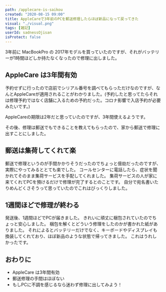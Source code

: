 ```yaml
---
path: /applecare-is-saikou
created: "2020-08-15 09:00"
title: AppleCareで3年前のPCを郵送修理したらほぼ新品になって戻ってきた
visual: "./visual.png"
tags: [雑記]
userId: sadnessOjisan
isProtect: false
---
```


3年前に MacBookPro の 2017年モデルを買っていたのですが、それがバッテリーが1時間ほどしか持たなくなったので修理に出しました。

## AppleCare は3年間有効

予約せずに行ったので店前でシリアル番号を調べてもらっただけなのですが、なんとAppleCareが適用されることがわかりました。(予約したと思ってたらそれは修理予約ではなく店舗に入るための予約だった。コロナ影響で入店予約が必要みたいです。)

AppleCareの期限は2年だと思っていたのですが、3年間使えるようです。

その後、修理は郵送でもできることを教えてもらったので、家から郵送で修理に出すことにしました。

## 郵送は集荷してくれて楽

郵送で修理というのが手間かかりそうだったのでちょっと億劫だったのですが、実際にやってみるととても楽でした。
コールセンターに電話したら、症状を聞かれてそのまま集荷サービスを手配してくれました。
集荷サービスの人が家に来てくれてPCを預けるだけで修理が完了するとのことです。
自分で宛名書いたりめんどくさそうって思っていたのでこれはびっくりしました。

## 1週間ほどで修理が終わる

発送後、1週間ほどでPCが届きました。
きれいに頑丈に梱包されていたのでちょっと安心しました。
梱包を解くとどういう修理をしたのかが書かれた紙がありました。
それによるとバッテリーだけでなく、キーボードやディスプレイも換装してくれており、ほぼ新品のような状態で帰ってきました。
これはうれしかったです。

## おわりに

* AppleCare は3年間有効
* 郵送修理の手間はほぼない
* もしPCに不調を感じるなら迷わず修理に出してみよう！
